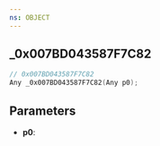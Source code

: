 ```yaml
---
ns: OBJECT
---
```

## _0x007BD043587F7C82

```c
// 0x007BD043587F7C82
Any _0x007BD043587F7C82(Any p0);
```

## Parameters
* **p0**:
